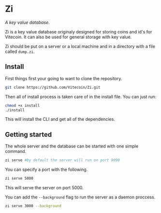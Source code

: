 # Zi

_A key value database._

Zi is a key value database originaly designed for storing coins and id's for Vitecoin. It can also be used for general storage with key value.

Zi should be put on a server or a local machine and in a directory with a file called `dump.zi`.

## Install

First things first your going to want to clone the repository.

```bash
git clone https://github.com/Vitecoin/Zi.git
```

Then all of install process is taken care of in the install file. You can just run:

```bash
chmod +x install
./install
```

This will install the CLI and get all of the dependencies.

## Getting started

The whole server and the database can be started with one simple command.

```bash
zi serve #by default the server will run on port 9090
```

You can specify a port with the following.

```bash
zi serve 5000
```

This will serve the server on port 5000.

You can add the `--background` flag to run the server as a daemon proccess.

```bash
zi serve 3000 --background
```
